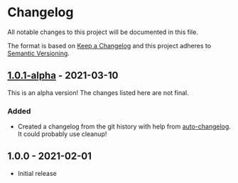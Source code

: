 # Changelog

All notable changes to this project will be documented in this file.

The format is based on [Keep a Changelog](https://keepachangelog.com/en/1.0.0/)
and this project adheres to [Semantic Versioning](https://semver.org/spec/v2.0.0.html).

## [1.0.1-alpha] - 2021-03-10

This is an alpha version! The changes listed here are not final.

### Added
- Created a changelog from the git history with help from [auto-changelog](https://www.npmjs.com/package/auto-changelog). It could probably use cleanup!

## 1.0.0 - 2021-02-01

- Initial release

[1.0.1-alpha]: https://github.com/Automattic/action-push-to-mirrors/compare/v1.0.0...v1.0.1-alpha
